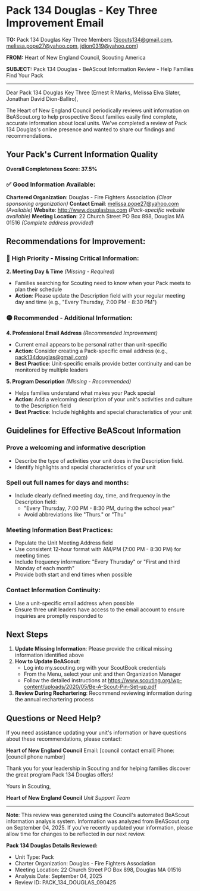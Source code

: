 # Pack 134 Douglas - Key Three Improvement Email

**TO:** Pack 134 Douglas Key Three Members (Scouts134@gmail.com, melissa.pope27@yahoo.com, jdion0319@yahoo.com)

**FROM:** Heart of New England Council, Scouting America

**SUBJECT:** Pack 134 Douglas - BeAScout Information Review - Help Families Find Your Pack

---

Dear Pack 134 Douglas Key Three (Ernest R Marks, Melissa Elva Slater, Jonathan David Dion-Balliro),

The Heart of New England Council periodically reviews unit information on BeAScout.org to help prospective Scout families easily find complete, accurate information about local units. We've completed a review of Pack 134 Douglas's online presence and wanted to share our findings and recommendations.

## Your Pack's Current Information Quality

**Overall Completeness Score: 37.5%**

### ✅ **Good Information Available:**
**Chartered Organization**: Douglas - Fire Fighters Association *(Clear sponsoring organization)*
**Contact Email**: melissa.pope27@yahoo.com *(Available)*
**Website**: http://www.douglasbsa.com *(Pack-specific website available)*
**Meeting Location**: 22 Church Street PO Box 898, Douglas MA 01516 *(Complete address provided)*

## Recommendations for Improvement:

### 🔴 **High Priority - Missing Critical Information:**

**2. Meeting Day & Time** *(Missing - Required)*
- Families searching for Scouting need to know when your Pack meets to plan their schedule
- **Action**: Please update the Description field with your regular meeting day and time (e.g., "Every Thursday, 7:00 PM - 8:30 PM")

### 🟡 **Recommended - Additional Information:**

**4. Professional Email Address** *(Recommended Improvement)*
- Current email appears to be personal rather than unit-specific
- **Action**: Consider creating a Pack-specific email address (e.g., pack134douglas@gmail.com)
- **Best Practice**: Unit-specific emails provide better continuity and can be monitored by multiple leaders

**5. Program Description** *(Missing - Recommended)*
- Helps families understand what makes your Pack special
- **Action**: Add a welcoming description of your unit's activities and culture to the Description field
- **Best Practice**: Include highlights and special characteristics of your unit

## Guidelines for Effective BeAScout Information

### **Prove a welcoming and informative description**
- Describe the type of activities your unit does in the Description field.
- Identify highlights and special characteristics of your unit

### **Spell out full names for days and months:**
- Include clearly defined meeting day, time, and frequency in the Description field:
  - "Every Thursday, 7:00 PM - 8:30 PM, during the school year"
  - Avoid abbreviations like "Thurs." or "Thu"

### **Meeting Information Best Practices:**
- Populate the Unit Meeting Address field
- Use consistent 12-hour format with AM/PM (7:00 PM - 8:30 PM) for meeting times
- Include frequency information: "Every Thursday" or "First and third Monday of each month"
- Provide both start and end times when possible

### **Contact Information Continuity:**
- Use a unit-specific email address when possible
- Ensure three unit leaders have access to the email account to ensure inquiries are promptly responded to

## Next Steps

1. **Update Missing Information**: Please provide the critical missing information identified above
2. **How to Update BeAScout**: 
   - Log into my.scouting.org with your ScoutBook credentials
   - From the Menu, select your unit and then Organization Manager
   - Follow the detailed instructions at
     https://www.scouting.org/wp-content/uploads/2020/05/Be-A-Scout-Pin-Set-up.pdf
3. **Review During Rechartering**: Recommend reviewing information during the annual rechartering process

## Questions or Need Help?

If you need assistance updating your unit's information or have questions about these recommendations, please contact:

**Heart of New England Council**
Email: [council contact email]
Phone: [council phone number]

Thank you for your leadership in Scouting and for helping families discover the great program Pack 134 Douglas offers!

Yours in Scouting,

**Heart of New England Council**
*Unit Support Team*

---

**Note**: This review was generated using the Council's automated BeAScout information analysis system. Information was analyzed from BeAScout.org on September 04, 2025. If you've recently updated your information, please allow time for changes to be reflected in our next review.

**Pack 134 Douglas Details Reviewed:**
- Unit Type: Pack
- Charter Organization: Douglas - Fire Fighters Association
- Meeting Location: 22 Church Street PO Box 898, Douglas MA 01516
- Analysis Date: September 04, 2025
- Review ID: PACK_134_DOUGLAS_090425